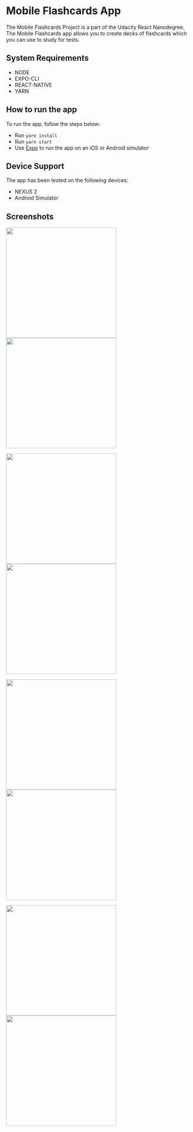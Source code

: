 # Mobile Flashcards App

The Mobile Flashcards Project is a part of the Udacity React Nanodegree.
The Mobile Flashcards app allows you to create decks of flashcards which you can use to study for tests. 

## System Requirements

* NODE
* EXPO-CLI
* REACT-NATIVE
* YARN 

## How to run the app
To run the app, follow the steps below:

* Run `yarn install`
* Run `yarn start`
* Use [Expo](https://expo.io/) to run the app on an iOS or Android simulator


## Device Support
The app has been tested on the following devices:

 - NEXUS 2
 - Android Simulator
 
 ## Screenshots
 
 <img src="screenshots/Screenshot_1590815383.png" width="300"> <img src="screenshots/Screenshot_1590815388.png" width="300">
 
 <img src="screenshots/Screenshot_1590815457.png" width="300"> <img src="screenshots/Screenshot_1590815520.png" width="300">
 
 <img src="screenshots/Screenshot_1590815523.png" width="300"> <img src="screenshots/Screenshot_1590815527.png" width="300"> 
 
 <img src="screenshots/Screenshot_1590815534.png" width="300"> <img src="screenshots/Screenshot_1590815611.png" width="300">

